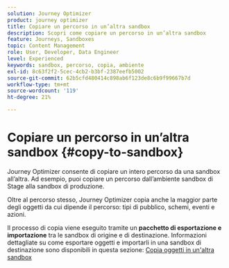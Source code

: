 ```yaml
---
solution: Journey Optimizer
product: journey optimizer
title: Copiare un percorso in un’altra sandbox
description: Scopri come copiare un percorso in un’altra sandbox
feature: Journeys, Sandboxes
topic: Content Management
role: User, Developer, Data Engineer
level: Experienced
keywords: sandbox, percorso, copia, ambiente
exl-id: 8c63f2f2-5cec-4cb2-b3bf-2387eefb5002
source-git-commit: 62b5cfd480414c898ab6f123de8c6b9f99667b7d
workflow-type: tm+mt
source-wordcount: '119'
ht-degree: 21%

---
```


# Copiare un percorso in un’altra sandbox {#copy-to-sandbox}

<!--
>[!CONTEXTUALHELP]
>id="ajo_journey_copy_main"
>title="Copy a journey to another sandbox"
>abstract="Journey Optimizer allows you to copy an entire journey from one sandbox to another. For example, you can copy a journey from the Stage sandbox environment to your Production sandbox. In addition to the Journey itself, Journey Optimizer also copies most of the objects the journey depends on."

>[!CONTEXTUALHELP]
>id="ajo_journey_copy_sandbox_details"
>title="Sandbox details"
>abstract="Select the destination sandbox you want to copy the journey to. Only sandboxes within your organization are available."

>[!CONTEXTUALHELP]
>id="ajo_journey_copy_object_details"
>title="Object details"
>abstract="This is the journey you are going to copy."

>[!CONTEXTUALHELP]
>id="ajo_journey_copy_dependent_objects"
>title="Dependent objects"
>abstract="This is the list of associated objects used in the journey. This list displays the name, the object type, as well as the internal Journey Optimizer ID."
-->

Journey Optimizer consente di copiare un intero percorso da una sandbox all’altra. Ad esempio, puoi copiare un percorso dall’ambiente sandbox di Stage alla sandbox di produzione.

Oltre al percorso stesso, Journey Optimizer copia anche la maggior parte degli oggetti da cui dipende il percorso: tipi di pubblico, schemi, eventi e azioni.

Il processo di copia viene eseguito tramite un **pacchetto di esportazione e importazione** tra le sandbox di origine e di destinazione. Informazioni dettagliate su come esportare oggetti e importarli in una sandbox di destinazione sono disponibili in questa sezione: [Copia oggetti in un&#39;altra sandbox](../configuration/copy-objects-to-sandbox.md)

